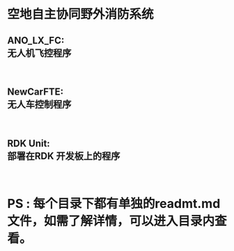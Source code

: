# 空地自主协同野外消防系统


## ANO_LX_FC:</br>无人机飞控程序
</br>

## NewCarFTE:</br> 无人车控制程序
</br>

## RDK Unit:</br>部署在RDK 开发板上的程序
</br>

# PS : 每个目录下都有单独的readmt.md文件，如需了解详情，可以进入目录内查看。